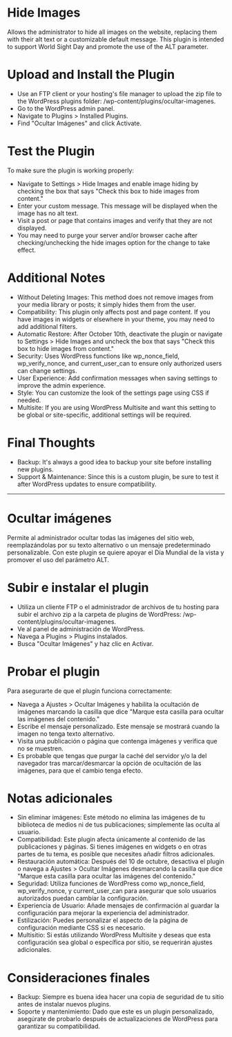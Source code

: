 # Hide Images
Allows the administrator to hide all images on the website, replacing them with their alt text or a customizable default message. This plugin is intended to support World Sight Day and promote the use of the ALT parameter.
# Upload and Install the Plugin
- Use an FTP client or your hosting's file manager to upload the zip file to the WordPress plugins folder: /wp-content/plugins/ocultar-imagenes.
- Go to the WordPress admin panel.
- Navigate to Plugins > Installed Plugins.
- Find "Ocultar Imágenes" and click Activate.
# Test the Plugin
To make sure the plugin is working properly:
- Navigate to Settings > Hide Images and enable image hiding by checking the box that says "Check this box to hide images from content."
- Enter your custom message. This message will be displayed when the image has no alt text.
- Visit a post or page that contains images and verify that they are not displayed.
- You may need to purge your server and/or browser cache after checking/unchecking the hide images option for the change to take effect.
# Additional Notes
- Without Deleting Images: This method does not remove images from your media library or posts; it simply hides them from the user.
- Compatibility: This plugin only affects post and page content. If you have images in widgets or elsewhere in your theme, you may need to add additional filters.
- Automatic Restore: After October 10th, deactivate the plugin or navigate to Settings > Hide Images and uncheck the box that says "Check this box to hide images from content."
- Security: Uses WordPress functions like wp_nonce_field, wp_verify_nonce, and current_user_can to ensure only authorized users can change settings.
- User Experience: Add confirmation messages when saving settings to improve the admin experience.
- Style: You can customize the look of the settings page using CSS if needed.
- Multisite: If you are using WordPress Multisite and want this setting to be global or site-specific, additional settings will be required.
# Final Thoughts
- Backup: It's always a good idea to backup your site before installing new plugins.
- Support & Maintenance: Since this is a custom plugin, be sure to test it after WordPress updates to ensure compatibility.

------------------------------------

# Ocultar imágenes
Permite al administrador ocultar todas las imágenes del sitio web, reemplazándolas por su texto alternativo o un mensaje predeterminado personalizable. Con este plugin se quiere apoyar el Día Mundial de la vista y promover el uso del parámetro ALT.
# Subir e instalar el plugin
- Utiliza un cliente FTP o el administrador de archivos de tu hosting para subir el archivo zip a la carpeta de plugins de WordPress: /wp-content/plugins/ocultar-imagenes.
- Ve al panel de administración de WordPress.
- Navega a Plugins > Plugins instalados.
- Busca "Ocultar Imágenes" y haz clic en Activar.
# Probar el plugin
Para asegurarte de que el plugin funciona correctamente:
- Navega a Ajustes > Ocultar Imágenes y habilita la ocultación de imágenes marcando la casilla que dice "Marque esta casilla para ocultar las imágenes del contenido."
- Escribe el mensaje personalizado. Este mensaje se mostrará cuando la imagen no tenga texto alternativo.
- Visita una publicación o página que contenga imágenes y verifica que no se muestren.
- Es probable que tengas que purgar la caché del servidor y/o la del navegador tras marcar/desmarcar la opción de ocultación de las imágenes, para que el cambio tenga efecto.
# Notas adicionales
- Sin eliminar imágenes: Este método no elimina las imágenes de tu biblioteca de medios ni de tus publicaciones; simplemente las oculta al usuario.
- Compatibilidad: Este plugin afecta únicamente al contenido de las publicaciones y páginas. Si tienes imágenes en widgets o en otras partes de tu tema, es posible que necesites añadir filtros adicionales.
- Restauración automática: Después del 10 de octubre, desactiva el plugin o navega a Ajustes > Ocultar Imágenes desmarcando la casilla que dice "Marque esta casilla para ocultar las imágenes del contenido."
- Seguridad: Utiliza funciones de WordPress como wp_nonce_field, wp_verify_nonce, y current_user_can para asegurar que solo usuarios autorizados puedan cambiar la configuración.
- Experiencia de Usuario: Añade mensajes de confirmación al guardar la configuración para mejorar la experiencia del administrador.
- Estilización: Puedes personalizar el aspecto de la página de configuración mediante CSS si es necesario.
- Multisitio: Si estás utilizando WordPress Multisite y deseas que esta configuración sea global o específica por sitio, se requerirán ajustes adicionales.
# Consideraciones finales
- Backup: Siempre es buena idea hacer una copia de seguridad de tu sitio antes de instalar nuevos plugins.
- Soporte y mantenimiento: Dado que este es un plugin personalizado, asegúrate de probarlo después de actualizaciones de WordPress para garantizar su compatibilidad.
